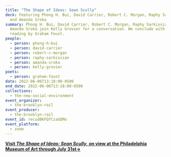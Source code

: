 ```yaml
---
title: "The Shape of Ideas: Sean Scully"
deck: Featuring Phong H. Bui, David Carrier, Robert C. Morgan, Raphy Sarkissian
  and Amanda Sroka
summary: Phong H. Bui, David Carrier, Robert C. Morgan, Raphy Sarkissian, and
  Amanda Sroka join Kelly Grovier for a conversation. We conclude with a poetry
  reading by Graham Foust.
people:
  - person: phong-h-bui
  - person: david-carrier
  - person: robert-c-morgan
  - person: raphy-sarkissian
  - person: amanda-sroka
  - person: kelly-grovier
poets:
  - person: graham-foust
date: 2022-06-06T13:18:00-0500
end_date: 2022-06-06T13:18:00-0500
collections:
  - the-new-social-environment
event_organizer:
  - the-brooklyn-rail
event_producer:
  - the-brooklyn-rail
event_id: recudBKFQfCzaGDMo
event_platform:
  - zoom
---
```

**[Visit *The Shape of Ideas: Sean Scully,* on view at the Philadelphia Museum of Art through July 31st→](https://philamuseum.org/calendar/exhibition/sean-scully-shape-ideas)**
